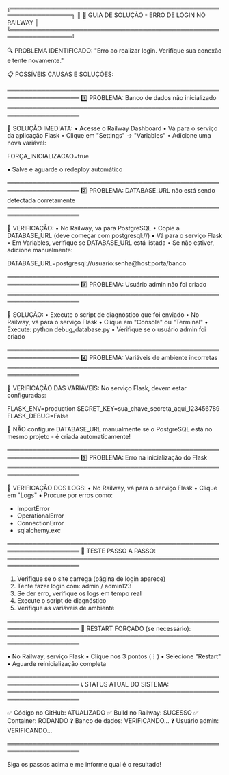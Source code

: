 ╔════════════════════════════════════════════════════════════════╗
║        🚨 GUIA DE SOLUÇÃO - ERRO DE LOGIN NO RAILWAY          ║
╚════════════════════════════════════════════════════════════════╝

🔍 PROBLEMA IDENTIFICADO:
"Erro ao realizar login. Verifique sua conexão e tente novamente."

📋 POSSÍVEIS CAUSAS E SOLUÇÕES:

═══════════════════════════════════════════════════════════════════
1️⃣ PROBLEMA: Banco de dados não inicializado
═══════════════════════════════════════════════════════════════════

🔧 SOLUÇÃO IMEDIATA:
• Acesse o Railway Dashboard
• Vá para o serviço da aplicação Flask
• Clique em "Settings" → "Variables"
• Adicione uma nova variável:

FORÇA_INICIALIZACAO=true

• Salve e aguarde o redeploy automático

═══════════════════════════════════════════════════════════════════
2️⃣ PROBLEMA: DATABASE_URL não está sendo detectada corretamente
═══════════════════════════════════════════════════════════════════

🔧 VERIFICAÇÃO:
• No Railway, vá para PostgreSQL
• Copie a DATABASE_URL (deve começar com postgresql://)
• Vá para o serviço Flask
• Em Variables, verifique se DATABASE_URL está listada
• Se não estiver, adicione manualmente:

DATABASE_URL=postgresql://usuario:senha@host:porta/banco

═══════════════════════════════════════════════════════════════════
3️⃣ PROBLEMA: Usuário admin não foi criado
═══════════════════════════════════════════════════════════════════

🔧 SOLUÇÃO:
• Execute o script de diagnóstico que foi enviado
• No Railway, vá para o serviço Flask
• Clique em "Console" ou "Terminal"
• Execute: python debug_database.py
• Verifique se o usuário admin foi criado

═══════════════════════════════════════════════════════════════════
4️⃣ PROBLEMA: Variáveis de ambiente incorretas
═══════════════════════════════════════════════════════════════════

🔧 VERIFICAÇÃO DAS VARIÁVEIS:
No serviço Flask, devem estar configuradas:

FLASK_ENV=production
SECRET_KEY=sua_chave_secreta_aqui_123456789
FLASK_DEBUG=False

🚨 NÃO configure DATABASE_URL manualmente se o PostgreSQL 
   está no mesmo projeto - é criada automaticamente!

═══════════════════════════════════════════════════════════════════
5️⃣ PROBLEMA: Erro na inicialização do Flask
═══════════════════════════════════════════════════════════════════

🔧 VERIFICAÇÃO DOS LOGS:
• No Railway, vá para o serviço Flask
• Clique em "Logs"
• Procure por erros como:
  - ImportError
  - OperationalError
  - ConnectionError
  - sqlalchemy.exc

═══════════════════════════════════════════════════════════════════
🎯 TESTE PASSO A PASSO:
═══════════════════════════════════════════════════════════════════

1. Verifique se o site carrega (página de login aparece)
2. Tente fazer login com: admin / admin123
3. Se der erro, verifique os logs em tempo real
4. Execute o script de diagnóstico
5. Verifique as variáveis de ambiente

═══════════════════════════════════════════════════════════════════
🔄 RESTART FORÇADO (se necessário):
═══════════════════════════════════════════════════════════════════

• No Railway, serviço Flask
• Clique nos 3 pontos (⋮)
• Selecione "Restart"
• Aguarde reinicialização completa

═══════════════════════════════════════════════════════════════════
📞 STATUS ATUAL DO SISTEMA:
═══════════════════════════════════════════════════════════════════

✅ Código no GitHub: ATUALIZADO
✅ Build no Railway: SUCESSO
✅ Container: RODANDO
❓ Banco de dados: VERIFICANDO...
❓ Usuário admin: VERIFICANDO...

═══════════════════════════════════════════════════════════════════

Siga os passos acima e me informe qual é o resultado!

